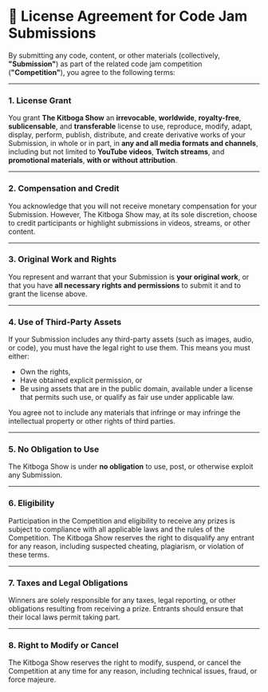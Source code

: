 # 📜 License Agreement for Code Jam Submissions

By submitting any code, content, or other materials (collectively, **"Submission"**) as part of the related code jam competition (**"Competition"**), you agree to the following terms:

---

### 1. License Grant  
You grant **The Kitboga Show** an **irrevocable**, **worldwide**, **royalty-free**, **sublicensable**, and **transferable** license to use, reproduce, modify, adapt, display, perform, publish, distribute, and create derivative works of your Submission, in whole or in part, in **any and all media formats and channels**, including but not limited to **YouTube videos**, **Twitch streams**, and **promotional materials**, **with or without attribution**.

---

### 2. Compensation and Credit  
You acknowledge that you will not receive monetary compensation for your Submission. However, The Kitboga Show may, at its sole discretion, choose to credit participants or highlight submissions in videos, streams, or other content.

---

### 3. Original Work and Rights  
You represent and warrant that your Submission is **your original work**, or that you have **all necessary rights and permissions** to submit it and to grant the license above.

---

### 4. Use of Third-Party Assets  
If your Submission includes any third-party assets (such as images, audio, or code), you must have the legal right to use them. This means you must either:
- Own the rights,
- Have obtained explicit permission, or
- Be using assets that are in the public domain, available under a license that permits such use, or qualify as fair use under applicable law.

You agree not to include any materials that infringe or may infringe the intellectual property or other rights of third parties.

---

### 5. No Obligation to Use  
The Kitboga Show is under **no obligation** to use, post, or otherwise exploit any Submission.

---

### 6. Eligibility
Participation in the Competition and eligibility to receive any prizes is subject to compliance with all applicable laws and the rules of the Competition. The Kitboga Show reserves the right to disqualify any entrant for any reason, including suspected cheating, plagiarism, or violation of these terms.

---

### 7. Taxes and Legal Obligations
Winners are solely responsible for any taxes, legal reporting, or other obligations resulting from receiving a prize. Entrants should ensure that their local laws permit taking part.

---

### 8. Right to Modify or Cancel
The Kitboga Show reserves the right to modify, suspend, or cancel the Competition at any time for any reason, including technical issues, fraud, or force majeure.

